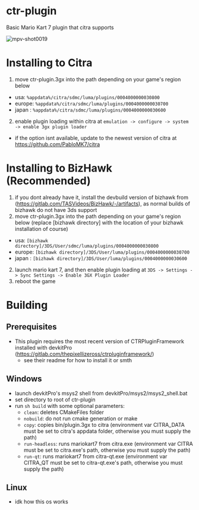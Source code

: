 # ctr-plugin

Basic Mario Kart 7 plugin that citra supports

![mpv-shot0019](https://i.imgur.com/iFsXWDD.jpeg)

# Installing to Citra
1. move ctr-plugin.3gx into the path depending on your game's region below
- usa: `%appdata%/citra/sdmc/luma/plugins/0004000000030800`
- europe: `%appdata%/citra/sdmc/luma/plugins/0004000000030700`
- japan : `%appdata%/citra/sdmc/luma/plugins/0004000000030600`
2. enable plugin loading within citra at `emulation -> configure -> system -> enable 3gx plugin loader`
- if the option isnt available, update to the newest version of citra at https://github.com/PabloMK7/citra

# Installing to BizHawk (Recommended)
1. if you dont already have it, install the devbuild version of bizhawk from (https://gitlab.com/TASVideos/BizHawk/-/artifacts), as normal builds of bizhawk do not have 3ds support
1. move ctr-plugin.3gx into the path depending on your game's region below (replace [bizhawk directory] with the location of your bizhawk installation of course)
- usa: `[bizhawk directory]/3DS/User/sdmc/luma/plugins/0004000000030800`
- europe: `[bizhawk directory]/3DS/User/luma/plugins/0004000000030700`
- japan : `[bizhawk directory]/3DS/User/luma/plugins/0004000000030600`
2. launch mario kart 7, and then enable plugin loading at `3DS -> Settings -> Sync Settings -> Enable 3GX Plugin Loader`
3. reboot the game

# Building
## Prerequisites 
  - This plugin requires the most recent version of CTRPluginFramework installed with devkitPro (https://gitlab.com/thepixellizeross/ctrpluginframework/)
    - see their readme for how to install it or smth
## Windows
  - launch devkitPro's msys2 shell from devkitPro/msys2/msys2_shell.bat
  - set directory to root of ctr-plugin
  - run `sh build` with some optional parameters:
    - `clean`: deletes CMakeFiles folder
    - `nobuild`: do not run cmake generation or make
    - `copy`: copies bin/plugin.3gx to citra (environment var CITRA_DATA must be set to citra's appdata folder, otherwise you must supply the path)
    - `run-headless`: runs mariokart7 from citra.exe (environment var CITRA must be set to citra.exe's path, otherwise you must supply the path)
    - `run-qt`: runs mariokart7 from citra-qt.exe (environment var CITRA_QT must be set to citra-qt.exe's path, otherwise you must supply the path)
	
## Linux
  - idk how this os works
